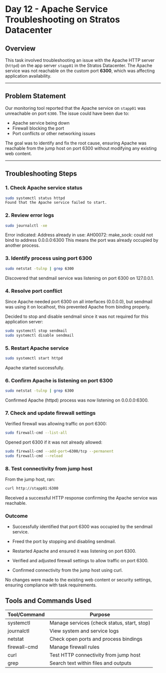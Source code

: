 # Day 12 - Apache Service Troubleshooting on Stratos Datacenter

## Overview

This task involved troubleshooting an issue with the Apache HTTP server (`httpd`) on the app server `stapp01` in the Stratos Datacenter. The Apache service was not reachable on the custom port **6300**, which was affecting application availability.

---

## Problem Statement

Our monitoring tool reported that the Apache service on `stapp01` was unreachable on port `6300`. The issue could have been due to:
- Apache service being down
- Firewall blocking the port
- Port conflicts or other networking issues

The goal was to identify and fix the root cause, ensuring Apache was reachable from the jump host on port 6300 without modifying any existing web content.

---

## Troubleshooting Steps

### 1. Check Apache service status

```bash
sudo systemctl status httpd
Found that the Apache service failed to start.
```
### 2. Review error logs
```bash
sudo journalctl -xe
```
Error indicated:
Address already in use: AH00072: make_sock: could not bind to address 0.0.0.0:6300
This means the port was already occupied by another process.

### 3. Identify process using port 6300
```bash
sudo netstat -tulnp | grep 6300
```
Discovered that sendmail service was listening on port 6300 on 127.0.0.1.

### 4. Resolve port conflict

Since Apache needed port 6300 on all interfaces (0.0.0.0), but sendmail was using it on localhost, this prevented Apache from binding properly.

Decided to stop and disable sendmail since it was not required for this application server:
```bash
sudo systemctl stop sendmail
sudo systemctl disable sendmail
```
### 5. Restart Apache service
```bash
sudo systemctl start httpd
```
Apache started successfully.

### 6. Confirm Apache is listening on port 6300
```bash
sudo netstat -tulnp | grep 6300
```
Confirmed Apache (httpd) process was now listening on 0.0.0.0:6300.

### 7. Check and update firewall settings

Verified firewall was allowing traffic on port 6300:
```bash
sudo firewall-cmd --list-all
```

Opened port 6300 if it was not already allowed:
```bash
sudo firewall-cmd --add-port=6300/tcp --permanent
sudo firewall-cmd --reload
```

### 8. Test connectivity from jump host

From the jump host, ran:
```bash
curl http://stapp01:6300
```
Received a successful HTTP response confirming the Apache service was reachable.

### Outcome

- Successfully identified that port 6300 was occupied by the sendmail service.

- Freed the port by stopping and disabling sendmail.

- Restarted Apache and ensured it was listening on port 6300.

- Verified and adjusted firewall settings to allow traffic on port 6300.

- Confirmed connectivity from the jump host using curl.

No changes were made to the existing web content or security settings, ensuring compliance with task requirements.

## Tools and Commands Used
|Tool/Command|	Purpose|
|------------|---------|
|systemctl|	Manage services (check status, start, stop)|
|journalctl|	View system and service logs|
|netstat|	Check open ports and process bindings|
|firewall-cmd|	Manage firewall rules|
|curl|	Test HTTP connectivity from jump host|
|grep|	Search text within files and outputs|
